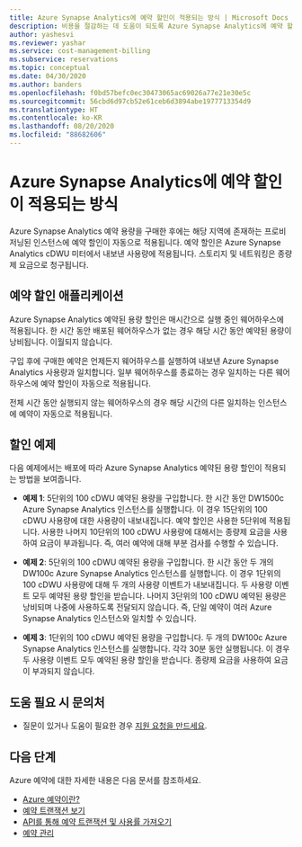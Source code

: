 ```yaml
---
title: Azure Synapse Analytics에 예약 할인이 적용되는 방식 | Microsoft Docs
description: 비용을 절감하는 데 도움이 되도록 Azure Synapse Analytics에 예약 할인이 적용되는 방식을 알아봅니다.
author: yashesvi
ms.reviewer: yashar
ms.service: cost-management-billing
ms.subservice: reservations
ms.topic: conceptual
ms.date: 04/30/2020
ms.author: banders
ms.openlocfilehash: f0bd57befc0ec30473065ac69026a77e21e30e5c
ms.sourcegitcommit: 56cbd6d97cb52e61ceb6d3894abe1977713354d9
ms.translationtype: HT
ms.contentlocale: ko-KR
ms.lasthandoff: 08/20/2020
ms.locfileid: "88682606"
---
```

# <a name="how-reservation-discounts-apply-to-azure-synapse-analytics"></a>Azure Synapse Analytics에 예약 할인이 적용되는 방식

Azure Synapse Analytics 예약 용량을 구매한 후에는 해당 지역에 존재하는 프로비저닝된 인스턴스에 예약 할인이 자동으로 적용됩니다. 예약 할인은 Azure Synapse Analytics cDWU 미터에서 내보낸 사용량에 적용됩니다. 스토리지 및 네트워킹은 종량제 요금으로 청구됩니다.

## <a name="reservation-discount-application"></a>예약 할인 애플리케이션

Azure Synapse Analytics 예약된 용량 할인은 매시간으로 실행 중인 웨어하우스에 적용됩니다. 한 시간 동안 배포된 웨어하우스가 없는 경우 해당 시간 동안 예약된 용량이 낭비됩니다. 이월되지 않습니다.

구입 후에 구매한 예약은 언제든지 웨어하우스를 실행하여 내보낸 Azure Synapse Analytics 사용량과 일치합니다. 일부 웨어하우스를 종료하는 경우 일치하는 다른 웨어하우스에 예약 할인이 자동으로 적용됩니다.

전체 시간 동안 실행되지 않는 웨어하우스의 경우 해당 시간의 다른 일치하는 인스턴스에 예약이 자동으로 적용됩니다.

## <a name="discount-examples"></a>할인 예제

다음 예제에서는 배포에 따라 Azure Synapse Analytics 예약된 용량 할인이 적용되는 방법을 보여줍니다.

- **예제 1**: 5단위의 100 cDWU 예약된 용량을 구입합니다. 한 시간 동안 DW1500c Azure Synapse Analytics 인스턴스를 실행합니다. 이 경우 15단위의 100 cDWU 사용량에 대한 사용량이 내보내집니다. 예약 할인은 사용한 5단위에 적용됩니다. 사용한 나머지 10단위의 100 cDWU 사용량에 대해서는 종량제 요금을 사용하여 요금이 부과됩니다. 즉, 여러 예약에 대해 부분 검사를 수행할 수 있습니다.

- **예제 2**: 5단위의 100 cDWU 예약된 용량을 구입합니다. 한 시간 동안 두 개의 DW100c Azure Synapse Analytics 인스턴스를 실행합니다. 이 경우 1단위의 100 cDWU 사용량에 대해 두 개의 사용량 이벤트가 내보내집니다. 두 사용량 이벤트 모두 예약된 용량 할인을 받습니다. 나머지 3단위의 100 cDWU 예약된 용량은 낭비되며 나중에 사용하도록 전달되지 않습니다. 즉, 단일 예약이 여러 Azure Synapse Analytics 인스턴스와 일치할 수 있습니다.

- **예제 3**: 1단위의 100 cDWU 예약된 용량을 구입합니다. 두 개의 DW100c Azure Synapse Analytics 인스턴스를 실행합니다. 각각 30분 동안 실행됩니다. 이 경우 두 사용량 이벤트 모두 예약된 용량 할인을 받습니다. 종량제 요금을 사용하여 요금이 부과되지 않습니다.

## <a name="need-help-contact-us"></a>도움 필요 시 문의처

- 질문이 있거나 도움이 필요한 경우 [지원 요청을 만드세요](https://go.microsoft.com/fwlink/?linkid=2083458).

## <a name="next-steps"></a>다음 단계

Azure 예약에 대한 자세한 내용은 다음 문서를 참조하세요.

- [Azure 예약이란?](save-compute-costs-reservations.md)
- [예약 트랜잭션 보기](view-reservations.md)
- [API를 통해 예약 트랜잭션 및 사용률 가져오기](reservation-apis.md)
- [예약 관리](manage-reserved-vm-instance.md)
